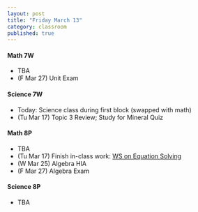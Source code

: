 ```yaml
---
layout: post
title: "Friday March 13"
category: classroom
published: true
---
```

#### Math 7W
* TBA
* (F Mar 27) Unit Exam

#### Science 7W
* Today: Science class during first block (swapped with math)
* (Tu Mar 17) Topic 3 Review; Study for Mineral Quiz

#### Math 8P
* TBA
* (Tu Mar 17) Finish in-class work: <a href="https://www.dropbox.com/s/kh00mp5qp8o2f17/WS%20Equation%20Solving%20EP.pdf?dl=0">WS on Equation Solving</a>
* (W Mar 25) Algebra HIA
* (F Mar 27) Algebra Exam

#### Science 8P
* TBA
